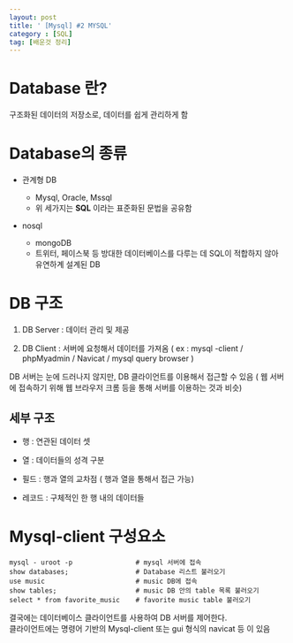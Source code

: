 ```yaml
---
layout: post
title: ' [Mysql] #2 MYSQL'
category : [SQL]
tag: [배운것 정리]
---
```


# Database 란?
    
구조화된 데이터의 저장소로, 데이터를 쉽게 관리하게 함 

# Database의 종류 

* 관계형 DB
  * Mysql, Oracle, Mssql
  * 위 세가지는 **SQL** 이라는 표준화된 문법을 공유함
  
* nosql
  * mongoDB
  * 트위터, 페이스북 등 방대한 데이터베이스를 다루는 데 SQL이 적합하지 않아 유연하계 설계된 DB

# DB 구조

1. DB Server : 데이터 관리 및 제공     
    
2. DB Client : 서버에 요청해서 데이터를 가져옴
( ex : mysql -client / phpMyadmin / Navicat / mysql query browser ) 

DB 서버는 눈에 드러나지 않지만, DB 클라이언트를 이용해서 접근할 수 있음 
( 웹 서버에 접속하기 위해 웹 브라우저 크롬 등을 통해 서버를 이용하는 것과 비슷)


## 세부 구조 

* 행 : 연관된 데이터 셋
* 열 : 데이터들의 성격 구분
    
* 필드 : 행과 열의 교차점 ( 행과 열을 통해서 접근 가능)
* 레코드 : 구체적인 한 행 내의 데이터들 

# Mysql-client 구성요소 

```
mysql - uroot -p                # mysql 서버에 접속
show databases;                 # Database 리스트 불러오기
use music                       # music DB에 접속
show tables;                    # music DB 안의 table 목록 불러오기
select * from favorite_music    # favorite music table 불러오기 
```

결국에는 데이터베이스 클라이언트를 사용하여 DB 서버를 제어한다.    
클라이언트에는 명령어 기반의 Mysql-client 또는 gui 형식의 navicat 등 이 있음 





